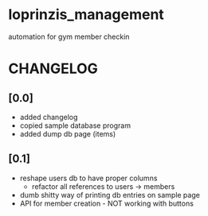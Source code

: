 # loprinzis_management
automation for gym member checkin

# CHANGELOG

## [0.0]
- added changelog
- copied sample database program
- added dump db page (items)
## [0.1]
- reshape users db to have proper columns
  - refactor all references to users -> members
- dumb shitty way of printing db entries on sample page
- API for member creation - NOT working with buttons